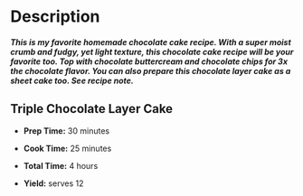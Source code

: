 # **Description**

#### *This is my favorite homemade chocolate cake recipe. With a super moist crumb and fudgy, yet light texture, this chocolate cake recipe will be your favorite too. Top with chocolate buttercream and chocolate chips for 3x the chocolate flavor. You can also prepare this chocolate layer cake as a sheet cake too. See recipe note.*

## Triple Chocolate Layer Cake

-  **Prep Time:** 30 minutes

-  **Cook Time:** 25 minutes

-  **Total Time:** 4 hours

-  **Yield:** serves 12

  







